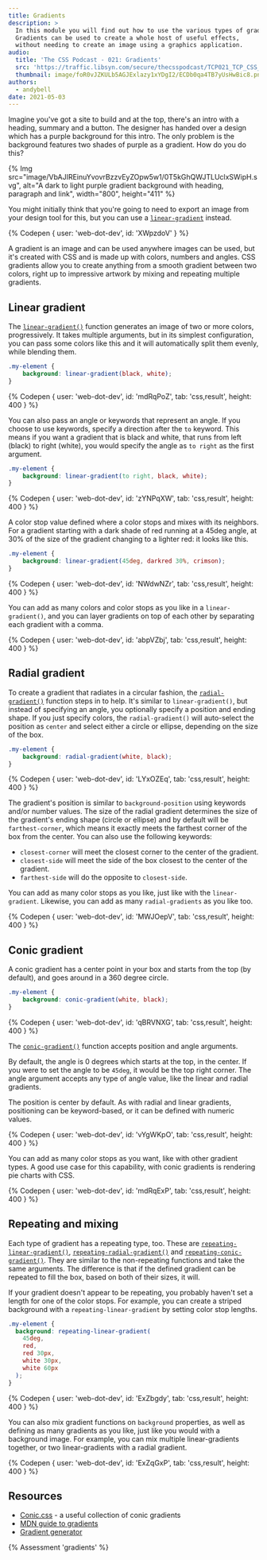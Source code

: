 ```yaml
---
title: Gradients
description: >
  In this module you will find out how to use the various types of gradients available in CSS.
  Gradients can be used to create a whole host of useful effects,
  without needing to create an image using a graphics application.
audio:
  title: 'The CSS Podcast - 021: Gradients'
  src: 'https://traffic.libsyn.com/secure/thecsspodcast/TCP021_TCP_CSS_Podcast_Episode_021_v1.0.mp3?dest-id=1891556'
  thumbnail: image/foR0vJZKULb5AGJExlazy1xYDgI2/ECDb0qa4TB7yUsHwBic8.png
authors:
  - andybell
date: 2021-05-03
---
```


Imagine you've got a site to build and at the top,
there's an intro with a heading, summary and a button.
The designer has handed over a design which has a purple background for this intro.
The only problem is the background features two shades of purple as a gradient.
How do you do this?

{% Img
src="image/VbAJIREinuYvovrBzzvEyZOpw5w1/0T5kGhQWJTLUclxSWipH.svg",
alt="A dark to light purple gradient background with heading, paragraph and link",
width="800",
height="411" %}

You might initially think that you're going to need to export an image from your design tool for this,
but you can use a
[`linear-gradient`](https://developer.mozilla.org/docs/Web/CSS/linear-gradient())
instead.

{% Codepen {
  user: 'web-dot-dev',
  id: 'XWpzdoV'
} %}

A gradient is an image and can be used anywhere images can be used,
but it's created with CSS and is made up with colors, numbers and angles.
CSS gradients allow you to create anything from a smooth gradient between two colors,
right up to impressive artwork by mixing and repeating multiple gradients.

## Linear gradient

The [`linear-gradient()`](https://developer.mozilla.org/docs/Web/CSS/linear-gradient())
function generates an image of two or more colors, progressively.
It takes multiple arguments, but in its simplest configuration,
you can pass some colors like this and it will automatically split them evenly, while blending them.

```css
.my-element {
	background: linear-gradient(black, white);
}
```

{% Codepen {
  user: 'web-dot-dev',
  id: 'mdRqPoZ',
  tab: 'css,result',
  height: 400
} %}

You can also pass an angle or keywords that represent an angle.
If you choose to use keywords, specify a direction after the `to` keyword.
This means if you want a gradient that is black and white,
that runs from left (black) to right (white),
you would specify the angle as `to right` as the first argument.

```css
.my-element {
	background: linear-gradient(to right, black, white);
}
```

{% Codepen {
  user: 'web-dot-dev',
  id: 'zYNPqXW',
  tab: 'css,result',
  height: 400
} %}

A color stop value defined where a color stops and mixes with its neighbors.
For a gradient starting with a dark shade of red running at a 45deg angle,
at 30% of the size of the gradient changing to a lighter red: it looks like this.

```css
.my-element {
	background: linear-gradient(45deg, darkred 30%, crimson);
}
```

{% Codepen {
  user: 'web-dot-dev',
  id: 'NWdwNZr',
  tab: 'css,result',
  height: 400
} %}

You can add as many colors and color stops as you like in a `linear-gradient()`,
and you can layer gradients on top of each other by separating each gradient with a comma.

{% Codepen {
  user: 'web-dot-dev',
  id: 'abpVZbj',
  tab: 'css,result',
  height: 400
} %}

## Radial gradient

To create a gradient that radiates in a circular fashion, the
[`radial-gradient()`](https://developer.mozilla.org/docs/Web/CSS/radial-gradient())
function steps in to help.
It's similar to `linear-gradient()`,
but instead of specifying an angle, you optionally specify a position and ending shape.
If you just specify colors, the `radial-gradient()` will auto-select the position as `center`
and select either a circle or ellipse, depending on the size of the box.

```css
.my-element {
	background: radial-gradient(white, black);
}
```

{% Codepen {
  user: 'web-dot-dev',
  id: 'LYxOZEq',
  tab: 'css,result',
  height: 400
} %}

The gradient's position is similar to `background-position` using keywords and/or number values.
The size of the radial gradient determines the size of the gradient's ending shape
(circle or ellipse) and by default will be `farthest-corner`,
which means it exactly meets the farthest corner of the box from the center.
You can also use the following keywords:

- `closest-corner` will meet the closest corner to the center of the gradient.
- `closest-side` will meet the side of the box closest to the center of the gradient.
- `farthest-side` will do the opposite to `closest-side`.

You can add as many color stops as you like, just like with the `linear-gradient`.
Likewise, you can add as many `radial-gradients` as you like too.

{% Codepen {
  user: 'web-dot-dev',
  id: 'MWJOepV',
  tab: 'css,result',
  height: 400
} %}

## Conic gradient

A conic gradient has a center point in your box and starts from the top (by default),
and goes around in a 360 degree circle.

```css
.my-element {
	background: conic-gradient(white, black);
}
```

{% Codepen {
  user: 'web-dot-dev',
  id: 'qBRVNXG',
  tab: 'css,result',
  height: 400
} %}

The [`conic-gradient()`](https://developer.mozilla.org/docs/Web/CSS/conic-gradient())
function accepts position and angle arguments.

By default, the angle is 0 degrees which starts at the top, in the center.
If you were to set the angle to be `45deg`, it would be the top right corner.
The angle argument accepts any type of angle value, like the linear and radial gradients.

The position is center by default.
As with radial and linear gradients,
positioning can be keyword-based,
or it can be defined with numeric values.

{% Codepen {
  user: 'web-dot-dev',
  id: 'vYgWKpO',
  tab: 'css,result',
  height: 400
} %}

You can add as many color stops as you want, like with other gradient types.
A good use case for this capability, with conic gradients is rendering pie charts with CSS.

{% Codepen {
  user: 'web-dot-dev',
  id: 'mdRqExP',
  tab: 'css,result',
  height: 400
} %}

## Repeating and mixing

Each type of gradient has a repeating type, too.
These are
[`repeating-linear-gradient()`](https://developer.mozilla.org/docs/Web/CSS/repeating-linear-gradient()),
[`repeating-radial-gradient()`](https://developer.mozilla.org/docs/Web/CSS/repeating-radial-gradient()) and
[`repeating-conic-gradient()`](https://developer.mozilla.org/docs/Web/CSS/repeating-conic-gradient()).
They are similar to the non-repeating functions and take the same arguments.
The difference is that if the defined gradient can be repeated to fill the box,
based on both of their sizes, it will.

If your gradient doesn't appear to be repeating,
you probably haven't set a length for one of the color stops.
For example,
you can create a striped background with a `repeating-linear-gradient` by setting color stop lengths.

```css
.my-element {
  background: repeating-linear-gradient(
    45deg,
    red,
    red 30px,
    white 30px,
    white 60px
  );
}

```

{% Codepen {
  user: 'web-dot-dev',
  id: 'ExZbgdy',
  tab: 'css,result',
  height: 400
} %}

You can also mix gradient functions on `background` properties,
as well as defining as many gradients as you like,
just like you would with a background image.
For example, you can mix multiple linear-gradients together, or two linear-gradients with a radial gradient.

{% Codepen {
  user: 'web-dot-dev',
  id: 'ExZqGxP',
  tab: 'css,result',
  height: 400
} %}

## Resources

- [Conic.css](https://www.conic.style/) - a useful collection of conic gradients
- [MDN guide to gradients](https://developer.mozilla.org/docs/Web/CSS/CSS_Images/Using_CSS_gradients)
- [Gradient generator](https://www.colorzilla.com/gradient-editor/)

{% Assessment 'gradients' %}